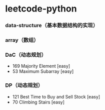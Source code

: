 # leetcode-python

### data-structure（基本数据结构的实现）
### array（数组）
### DaC（动态规划）
* 169 Majority Element [easy] 
* 53 Maximum Subarray [easy]
### DP（动态规划）
* 121 Best Time to Buy and Sell Stock [easy]
* 70 Climbing Stairs [easy]